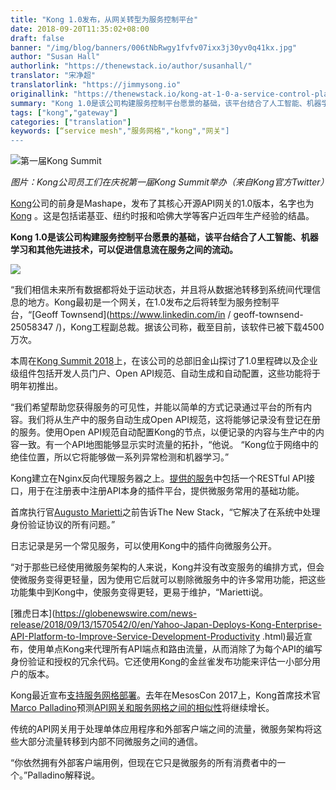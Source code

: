 ```yaml
---
title: "Kong 1.0发布，从网关转型为服务控制平台"
date: 2018-09-20T11:35:02+08:00
draft: false
banner: "/img/blog/banners/006tNbRwgy1fvfv07ixx3j30yv0q41kx.jpg"
author: "Susan Hall"
authorlink: "https://thenewstack.io/author/susanhall/"
translator: "宋净超"
translatorlink: "https://jimmysong.io"
originallink: "https://thenewstack.io/kong-at-1-0-a-service-control-platform/"
summary: "Kong 1.0是该公司构建服务控制平台愿景的基础，该平台结合了人工智能、机器学习和其他先进技术，可以促进信息流在服务之间的流动。"
tags: ["kong","gateway"]
categories: ["translation"]
keywords: [“service mesh","服务网格","kong","网关"]
---
```


![第一届Kong Summit](https://raw.githubusercontent.com/servicemesher/website/master/content/blog/kong-at-1-0-a-service-control-platform/006tNbRwgy1fvfula2g2aj31kw16k7jg.jpg)

_图片：Kong公司员工们在庆祝第一届Kong Summit举办（来自Kong官方Twitter）_

[Kong](https://konghq.com/)公司的前身是Mashape，发布了其核心开源API网关的1.0版本，名字也为[Kong](https://github.com/Kong/kong) 。这是包括诺基亚、纽约​时报和哈佛大学等客户近四年生产经验的结晶。

**Kong 1.0是该公司构建服务控制平台愿景的基础，该平台结合了人工智能、机器学习和其他先进技术，可以促进信息流在服务之间的流动。**

![](https://raw.githubusercontent.com/servicemesher/website/master/content/blog/kong-at-1-0-a-service-control-platform/006tNbRwgy1fvftotln7rj319y0q4dmg.jpg)

“我们相信未来所有数据都将处于运动状态，并且将从数据池转移到系统间代理信息的地方。Kong最初是一个网关，在1.0发布之后将转型为服务控制平台，“[Geoff Townsend](https://www.linkedin.com/in / geoff-townsend-25058347 /)，Kong工程副总裁。据该公司称，截至目前，该软件已被下载4500万次。

本周在[Kong Summit 2018](https://konghq.com/kong-summit/?utm_source=pressrelease&utm_medium=referral&utm_content=1-0)上，在该公司的总部旧金山探讨了1.0里程碑以及企业级组件包括开发人员门户、Open API规范、自动生成和自动配置，这些功能将于明年初推出。

“我们希望帮助您获得服务的可见性，并能以简单的方式记录通过平台的所有内容。我们将从生产中的服务自动生成Open API规范，这将能够记录没有登记在册的服务。使用Open API规范自动配置Kong的节点，以便记录的内容与生产中的内容一致。有一个API地图能够显示实时流量的拓扑，“他说。 “Kong位于网络中的绝佳位置，所以它将能够做一系列异常检测和机器学习。”

Kong建立在Nginx反向代理服务器之上。[提供的服务](https://thenewstack.io/mashape-opens-kong-a-microservices-proxy-built-on-nginx/)中包括一个RESTful API接口，用于在注册表中注册API本身的插件平台，提供微服务常用的基础功能。

首席执行官[Augusto Marietti](https://www.linkedin.com/in/sonicaghi/)之前告诉The New Stack，“它解决了在系统中处理身份验证协议的所有问题。”

日志记录是另一个常见服务，可以使用Kong中的插件向微服务公开。

“对于那些已经使用微服务架构的人来说，Kong并没有改变服务的编排方式，但会使微服务变得更轻量，因为使用它后就可以剔除微服务中的许多常用功能，把这些功能集中到Kong中，使服务变得更轻，更易于维护，“Marietti说。

[雅虎日本](https://globenewswire.com/news-release/2018/09/13/1570542/0/en/Yahoo-Japan-Deploys-Kong-Enterprise-API-Platform-to-Improve-Service-Development-Productivity .html)最近宣布，使用单点Kong来代理所有API端点和路由流量，从而消除了为每个API的编写身份验证和授权的冗余代码。它还使用Kong的金丝雀发布功能来评估一小部分用户的版本。

Kong最近宣布[支持服务网格部署](https://konghq.com/blog/service-mesh-new-pattern-not-new-technology/)。去年在MesosCon 2017上，Kong首席技术官[Marco Palladino](https://www.linkedin.com/in/marcopalladino/)预测[API网关和服务网格之间的相似性](https://thenewstack.io/api-gateways-age-microservices/)将继续增长。

传统的API网关用于处理单体应用程序和外部客户端之间的流量，微服务架构将这些大部分流量转移到内部不同微服务之间的通信。

“你依然拥有外部客户端用例，但现在它只是微服务的所有消费者中的一个。”Palladino解释说。

